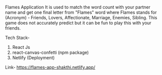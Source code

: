 Flames Application
    It is used to match the word count with your partner name and get one final letter from "Flames" word where Flames stands for (Acronym) - Friends, Lovers, Affectionate, Marriage, Enemies, Sibling. This game does not accurately predict but it can be fun to play this with your friends.
    
Tech Stack- 
  1. React Js 
  2. react-canvas-confetti (npm package)
  3. Netlify (Deployment)
 
Link- https://flames-app-shakthi.netlify.app/
